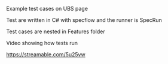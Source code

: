 Example test cases on UBS page

Test are written in C# with specflow and the runner is SpecRun

Test cases are nested in Features folder

Video showing how tests run

https://streamable.com/5u25vw
